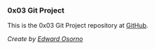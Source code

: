 ### **0x03 Git Project**

This is the 0x03 Git Project repository at [GitHub](1). 

*Create by [Edward Osorno](2)*
 
[1]: https://github.com/Edw10
[2]: https://instagram.com/edw10.10